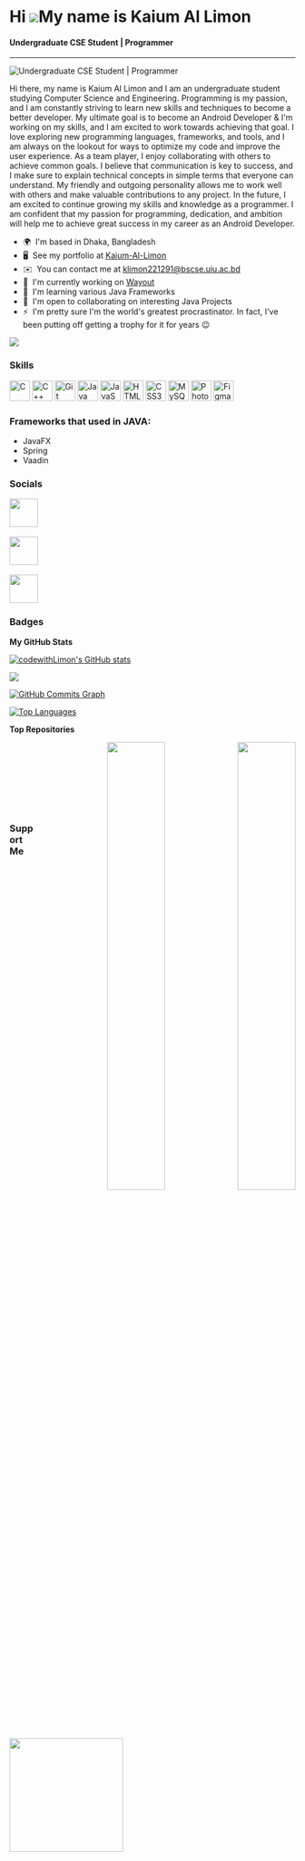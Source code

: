 
Hi ![](https://user-images.githubusercontent.com/18350557/176309783-0785949b-9127-417c-8b55-ab5a4333674e.gif)My name is Kaium Al Limon
======================================================================================================================================

####  Undergraduate CSE Student | Programmer
--------------------------------------
![Undergraduate CSE Student | Programmer](https://github.com/codewithLimon/codewithLimon/blob/main/Banner.png?raw=true)

Hi there, my name is Kaium Al Limon and I am an undergraduate student studying Computer Science and Engineering. Programming is my passion, and I am constantly striving to learn new skills and techniques to become a better developer. My ultimate goal is to become an Android Developer & I'm working on my skills, and I am excited to work towards achieving that goal. I love exploring new programming languages, frameworks, and tools, and I am always on the lookout for ways to optimize my code and improve the user experience. As a team player, I enjoy collaborating with others to achieve common goals. I believe that communication is key to success, and I make sure to explain technical concepts in simple terms that everyone can understand. My friendly and outgoing personality allows me to work well with others and make valuable contributions to any project. In the future, I am excited to continue growing my skills and knowledge as a programmer. I am confident that my passion for programming, dedication, and ambition will help me to achieve great success in my career as an Android Developer.

* 🌍  I'm based in Dhaka, Bangladesh
* 🖥️  See my portfolio at [Kaium-Al-Limon](http://codewithlimon.github.io)
* ✉️  You can contact me at [klimon221291@bscse.uiu.ac.bd](mailto:klimon221291@bscse.uiu.ac.bd)
* 🚀  I'm currently working on [Wayout](http://github.com/codewithLimon/AOOP-Project-Wayout)
* 🧠  I'm learning various Java Frameworks
* 🤝  I'm open to collaborating on interesting Java Projects
* ⚡  I'm pretty sure I'm the world's greatest procrastinator. In fact, I've been putting off getting a trophy for it for years 😉

<a href="https://www.github.com/codewithLimon" target="_blank" rel="noreferrer"><img
src="https://img.shields.io/github/followers/codewithLimon?logo=github&style=for-the-badge&color=0891b2&labelColor=1c1917" /></a>

### Skills


<p align="left">
<a href="https://docs.microsoft.com/en-us/cpp/?view=msvc-170" target="_blank" rel="noreferrer"><img src="https://raw.githubusercontent.com/danielcranney/readme-generator/main/public/icons/skills/c-colored.svg" width="36" height="36" alt="C" /></a>
<a href="https://docs.microsoft.com/en-us/cpp/?view=msvc-170" target="_blank" rel="noreferrer"><img src="https://raw.githubusercontent.com/danielcranney/readme-generator/main/public/icons/skills/cplusplus-colored.svg" width="36" height="36" alt="C++" /></a>
<a href="https://git-scm.com/" target="_blank" rel="noreferrer"><img src="https://raw.githubusercontent.com/danielcranney/readme-generator/main/public/icons/skills/git-colored.svg" width="36" height="36" alt="Git" /></a>
<a href="https://www.oracle.com/java/" target="_blank" rel="noreferrer"><img src="https://raw.githubusercontent.com/danielcranney/readme-generator/main/public/icons/skills/java-colored.svg" width="36" height="36" alt="Java" /></a>
<a href="https://developer.mozilla.org/en-US/docs/Web/JavaScript" target="_blank" rel="noreferrer"><img src="https://raw.githubusercontent.com/danielcranney/readme-generator/main/public/icons/skills/javascript-colored.svg" width="36" height="36" alt="JavaScript" /></a>
<a href="https://developer.mozilla.org/en-US/docs/Glossary/HTML5" target="_blank" rel="noreferrer"><img src="https://raw.githubusercontent.com/danielcranney/readme-generator/main/public/icons/skills/html5-colored.svg" width="36" height="36" alt="HTML5" /></a>
<a href="https://www.w3.org/TR/CSS/#css" target="_blank" rel="noreferrer"><img src="https://raw.githubusercontent.com/danielcranney/readme-generator/main/public/icons/skills/css3-colored.svg" width="36" height="36" alt="CSS3" /></a>
<a href="https://www.mysql.com/" target="_blank" rel="noreferrer"><img src="https://raw.githubusercontent.com/danielcranney/readme-generator/main/public/icons/skills/mysql-colored.svg" width="36" height="36" alt="MySQL" /></a>
<a href="https://www.adobe.com/uk/products/photoshop.html" target="_blank" rel="noreferrer"><img src="https://raw.githubusercontent.com/danielcranney/readme-generator/main/public/icons/skills/photoshop-colored-dark.svg" width="36" height="36" alt="Photoshop" /></a>
<a href="https://www.figma.com/" target="_blank" rel="noreferrer"><img src="https://raw.githubusercontent.com/danielcranney/readme-generator/main/public/icons/skills/figma-colored.svg" width="36" height="36" alt="Figma" /></a>
</p>

### Frameworks that used in JAVA:
- JavaFX
- Spring
- Vaadin


### Socials

<p align="left"> <a href="https://www.facebook.com/codewithLimon" target="_blank" rel="noreferrer"><img src="https://raw.githubusercontent.com/danielcranney/readme-generator/main/public/icons/socials/facebook.svg" width="50" height="50" /></a><br><br><a href="http://www.instagram.com/lemmo.priv" target="_blank" rel="noreferrer"><img src="https://raw.githubusercontent.com/danielcranney/readme-generator/main/public/icons/socials/instagram.svg" width="50" height="50" /></a><br><br><a href="https://www.linkedin.com/in/kaium-al-limon" target="_blank" rel="noreferrer"><img src="https://raw.githubusercontent.com/danielcranney/readme-generator/main/public/icons/socials/linkedin.svg" width="50" height="50" /></a></p>

### Badges

<b>My GitHub Stats</b>

<a href="http://www.github.com/codewithLimon"><img src="https://github-readme-stats.vercel.app/api?username=codewithLimon&show_icons=true&hide=&count_private=true&title_color=0891b2&text_color=ffffff&icon_color=0891b2&bg_color=1c1917&hide_border=true&show_icons=true" alt="codewithLimon's GitHub stats" /></a>

<a href="http://www.github.com/codewithLimon"><img src="https://github-readme-streak-stats.herokuapp.com/?user=codewithLimon&stroke=ffffff&background=1c1917&ring=0891b2&fire=0891b2&currStreakNum=ffffff&currStreakLabel=0891b2&sideNums=ffffff&sideLabels=ffffff&dates=ffffff&hide_border=true" /></a>

<a href="http://www.github.com/codewithLimon"><img src="https://github-readme-activity-graph.cyclic.app/graph?username=codewithLimon&bg_color=1c1917&color=ffffff&line=0891b2&point=ffffff&area_color=1c1917&area=true&hide_border=true&custom_title=GitHub%20Commits%20Graph" alt="GitHub Commits Graph" /></a>

<a href="https://github.com/codewithLimon" align="left"><img src="https://github-readme-stats.vercel.app/api/top-langs/?username=codewithLimon&langs_count=10&title_color=0891b2&text_color=ffffff&icon_color=0891b2&bg_color=1c1917&hide_border=true&locale=en&custom_title=Top%20%Languages" alt="Top Languages" /></a>

<b>Top Repositories</b>

<div width="100%" align="center"><a href="https://github.com/codewithLimon/Android-ChatGPT" align="right"><img align="right" width="45%" src="https://github-readme-stats.vercel.app/api/pin/?username=codewithLimon&repo=Android-ChatGPT&title_color=0891b2&text_color=ffffff&icon_color=0891b2&bg_color=1c1917&hide_border=true&locale=en" /></a><a href="https://github.com/codewithLimon/Calculator" align="right"><img align="right" width="45%" src="https://github-readme-stats.vercel.app/api/pin/?username=codewithLimon&repo=Calculator&title_color=0891b2&text_color=ffffff&icon_color=0891b2&bg_color=1c1917&hide_border=true&locale=en" /></a></div><br /><br /><br /><br /><br /><br /><br />

### Support Me

<a href="https://www.buymeacoffee.com/Kaium Limon"><img src="https://cdn.buymeacoffee.com/buttons/v2/default-yellow.png" width="200" /></a>
